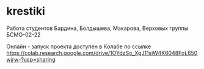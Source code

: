 # krestiki
Работа студентов Бардина, Болдышева, Макарова, Верховых группы БСМО-02-22

Онлайн - запуск проекта доступен в Колабе по ссылке https://colab.research.google.com/drive/1OYdzSo_XgJ11siW4K6048FoL650wjrw-?usp=sharing
